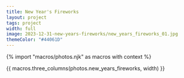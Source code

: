 ```yaml
---
title: New Year's Fireworks
layout: project
tags: project
width: full
image: 2023-12-31-new-years-fireworks/new_years_fireworks_01.jpg
themeColor: "#44061D"
---
```


{% import "macros/photos.njk" as macros with context %}

{{ macros.three_columns(photos.new_years_fireworks, width) }}
